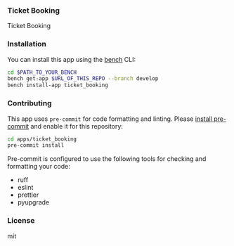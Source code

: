 ### Ticket Booking

Ticket Booking

### Installation

You can install this app using the [bench](https://github.com/frappe/bench) CLI:

```bash
cd $PATH_TO_YOUR_BENCH
bench get-app $URL_OF_THIS_REPO --branch develop
bench install-app ticket_booking
```

### Contributing

This app uses `pre-commit` for code formatting and linting. Please [install pre-commit](https://pre-commit.com/#installation) and enable it for this repository:

```bash
cd apps/ticket_booking
pre-commit install
```

Pre-commit is configured to use the following tools for checking and formatting your code:

- ruff
- eslint
- prettier
- pyupgrade

### License

mit
